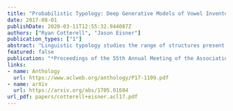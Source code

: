 ```yaml
---
title: "Probabilistic Typology: Deep Generative Models of Vowel Inventories"
date: 2017-08-01
publishDate: 2020-03-11T12:55:32.944087Z
authors: ["Ryan Cotterell", "Jason Eisner"]
publication_types: ["1"]
abstract: "Linguistic typology studies the range of structures present in human language. The main goal of the field is to discover which sets of possible phenomena are universal, and which are merely frequent. For example, all languages have vowels, while most---but not all---languages have an /u/ sound. In this paper we present the first probabilistic treatment of a basic question in phonological typology: What makes a natural vowel inventory? We introduce a series of deep stochastic point processes, and contrast them with previous computational, simulation-based approaches. We provide a comprehensive suite of experiments on over 200 distinct languages."
featured: false
publication: "*Proceedings of the 55th Annual Meeting of the Association for Computational Linguistics*"
links:
- name: Anthology
  url: https://www.aclweb.org/anthology/P17-1109.pdf
- name: arXiv
  url: https://arxiv.org/abs/1705.01684
url_pdf: papers/cotterell+eisner.acl17.pdf
---
```


